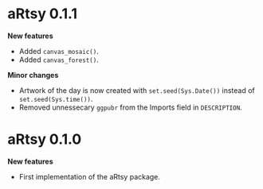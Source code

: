 # aRtsy 0.1.1

**New features**

- Added `canvas_mosaic()`.
- Added `canvas_forest()`.

**Minor changes**

- Artwork of the day is now created with `set.seed(Sys.Date())` instead of `set.seed(Sys.time())`.
- Removed unnessecary `ggpubr` from the Imports field in `DESCRIPTION`.

# aRtsy 0.1.0

**New features**

- First implementation of the aRtsy package.